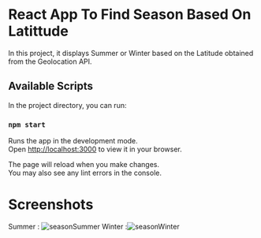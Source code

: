 #  React App To Find Season Based On Latittude

In this project, it displays Summer or Winter based on the Latitude obtained from the Geolocation API.

## Available Scripts

In the project directory, you can run:

### `npm start`

Runs the app in the development mode.\
Open [http://localhost:3000](http://localhost:3000) to view it in your browser.

The page will reload when you make changes.\
You may also see any lint errors in the console.

# Screenshots
Summer :
![seasonSummer](https://github.com/Praveen-kumar-DeV/season-App/assets/121147550/32096f38-a758-450d-a9cb-1d5ccd89bb5e)
Winter :![seasonWinter](https://github.com/Praveen-kumar-DeV/season-App/assets/121147550/527fc194-14b1-493b-b5f9-0a6c8fdaa9c8)
